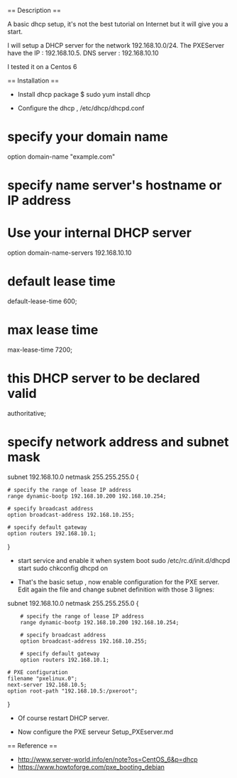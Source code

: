 == Description ==

A basic dhcp setup, it's not the best tutorial on Internet but it will give you a start.

I will setup a DHCP server for the network 192.168.10.0/24.
The PXEServer have the IP : 192.168.10.5.
DNS server : 192.168.10.10

I tested it on a Centos 6

== Installation ==

* Install dhcp package 
	$ sudo yum install dhcp

* Configure the dhcp , /etc/dhcp/dhcpd.conf 

# specify your domain name 
option domain-name "example.com"

# specify name server's hostname or IP address
# Use your internal DHCP server
option domain-name-servers  192.168.10.10

# default lease time
default-lease-time 600;

# max lease time
max-lease-time 7200;

# this DHCP server to be declared valid
authoritative;

# specify network address and subnet mask
subnet 192.168.10.0 netmask 255.255.255.0 {
   
	# specify the range of lease IP address
	range dynamic-bootp 192.168.10.200 192.168.10.254;
   
	# specify broadcast address
	option broadcast-address 192.168.10.255;
   
	# specify default gateway
	option routers 192.168.10.1;
}

* start service and enable it when system boot
	sudo /etc/rc.d/init.d/dhcpd start
	sudo chkconfig dhcpd on 

* That's the basic setup , now enable configuration for the PXE server. Edit again 
the file 
and change subnet definition with those 3 lignes:

subnet 192.168.10.0 netmask 255.255.255.0 {

        # specify the range of lease IP address
        range dynamic-bootp 192.168.10.200 192.168.10.254;

        # specify broadcast address
        option broadcast-address 192.168.10.255;

        # specify default gateway
        option routers 192.168.10.1;

	# PXE configuration
	filename "pxelinux.0";
	next-server 192.168.10.5;
	option root-path "192.168.10.5:/pxeroot";
}

* Of course restart DHCP server. 

* Now configure the PXE serveur 
Setup_PXEserver.md

== Reference ==
* http://www.server-world.info/en/note?os=CentOS_6&p=dhcp
* https://www.howtoforge.com/pxe_booting_debian
